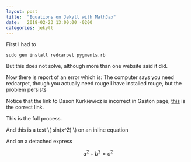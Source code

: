 ```yaml
---
layout: post
title:  "Equations on Jekyll with MathJax"
date:   2018-02-23 13:00:00 -0200
categories: jekyll
---
```


First I had to

```
sudo gem install redcarpet pygments.rb
```

But this does not solve, although more than one website said it did.

Now there is report of an error which is:
The computer says you need redcarpet, though you actually need rouge
I have installed rouge, but the problem persists


Notice that the link to Dason Kurkiewicz is incorrect in Gaston page,
[this][dasonk] is the correct link.

This is the full process.

And this is a test \\( sin(x^2) \\) on an inline equation

And on a detached express

$$a^2 + b^2 = c^2$$



[dasonk]: http://dasonk.com/blog/2012/10/09/Using-Jekyll-and-Mathjax
[gaston]: http://www.gastonsanchez.com/visually-enforced/opinion/2014/02/16/Mathjax-with-jekyll/
